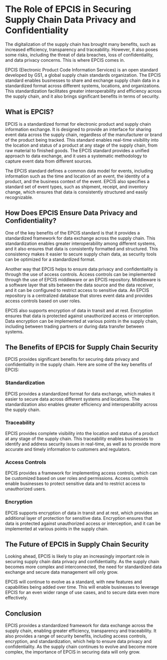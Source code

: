 # The Role of EPCIS in Securing Supply Chain Data Privacy and Confidentiality

The digitalization of the supply chain has brought many benefits, such as increased efficiency, transparency and traceability. However, it also poses some risks, including the threat of data breaches, loss of confidentiality, and data privacy concerns. This is where EPCIS comes in.

EPCIS (Electronic Product Code Information Services) is an open standard developed by GS1, a global supply chain standards organization. The EPCIS standard enables businesses to share and exchange supply chain data in a standardized format across different systems, locations, and organizations. This standardization facilitates greater interoperability and efficiency across the supply chain, and it also brings significant benefits in terms of security.

## What is EPCIS?

EPCIS is a standardized format for electronic product and supply chain information exchange. It is designed to provide an interface for sharing event data across the supply chain, regardless of the manufacturer or brand of the product being tracked. This standard enables real-time visibility into the location and status of a product at any stage of the supply chain, from raw material to finished goods. The EPCIS standard provides a unified approach to data exchange, and it uses a systematic methodology to capture event data from different sources.

The EPCIS standard defines a common data model for events, including information such as the time and location of an event, the identity of a product, and the business context of the event. EPCIS also specifies a standard set of event types, such as shipment, receipt, and inventory change, which ensures that data is consistently structured and easily recognizable.

## How Does EPCIS Ensure Data Privacy and Confidentiality?

One of the key benefits of the EPCIS standard is that it provides a standardized framework for data exchange across the supply chain. This standardization enables greater interoperability among different systems, and it also ensures that data is consistently formatted and structured. This consistency makes it easier to secure supply chain data, as security tools can be optimized for a standardized format.

Another way that EPCIS helps to ensure data privacy and confidentiality is through the use of access controls. Access controls can be implemented through the use of EPCIS middleware or an EPCIS repository. Middleware is a software layer that sits between the data source and the data receiver, and it can be configured to restrict access to sensitive data. An EPCIS repository is a centralized database that stores event data and provides access controls based on user roles.

EPCIS also supports encryption of data in transit and at rest. Encryption ensures that data is protected against unauthorized access or interception. Data encryption can be implemented at various points in the supply chain, including between trading partners or during data transfer between systems.

## The Benefits of EPCIS for Supply Chain Security

EPCIS provides significant benefits for securing data privacy and confidentiality in the supply chain. Here are some of the key benefits of EPCIS:

### Standardization

EPCIS provides a standardized format for data exchange, which makes it easier to secure data across different systems and locations. The standardization also enables greater efficiency and interoperability across the supply chain.

### Traceability

EPCIS provides complete visibility into the location and status of a product at any stage of the supply chain. This traceability enables businesses to identify and address security issues in real-time, as well as to provide more accurate and timely information to customers and regulators.

### Access Controls

EPCIS provides a framework for implementing access controls, which can be customized based on user roles and permissions. Access controls enable businesses to protect sensitive data and to restrict access to unauthorized users.

### Encryption

EPCIS supports encryption of data in transit and at rest, which provides an additional layer of protection for sensitive data. Encryption ensures that data is protected against unauthorized access or interception, and it can be implemented at various points in the supply chain.

## The Future of EPCIS in Supply Chain Security

Looking ahead, EPCIS is likely to play an increasingly important role in securing supply chain data privacy and confidentiality. As the supply chain becomes more complex and interconnected, the need for standardized data exchange and secure data management will only grow.

EPCIS will continue to evolve as a standard, with new features and capabilities being added over time. This will enable businesses to leverage EPCIS for an even wider range of use cases, and to secure data even more effectively.

## Conclusion

EPCIS provides a standardized framework for data exchange across the supply chain, enabling greater efficiency, transparency and traceability. It also provides a range of security benefits, including access controls, encryption, and standardization, which help to ensure data privacy and confidentiality. As the supply chain continues to evolve and become more complex, the importance of EPCIS in securing data will only grow.
